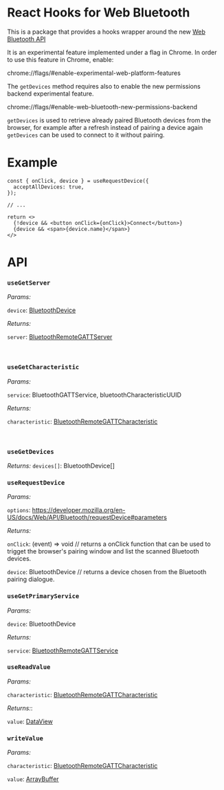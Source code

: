 # React Hooks for Web Bluetooth

This is a package that provides a hooks wrapper around the new [Web Bluetooth API](https://developer.mozilla.org/en-US/docs/Web/API/Web_Bluetooth_API)

It is an experimental feature implemented under a flag in Chrome. In order to use this feature in Chrome, enable:

chrome://flags/#enable-experimental-web-platform-features

The `getDevices` method requires also to enable the new permissions backend experimental feature.

chrome://flags/#enable-web-bluetooth-new-permissions-backend

`getDevices` is used to retrieve already paired Bluetooth devices from the browser, for example after a refresh instead of pairing a device again `getDevices` can be used to connect to it without pairing.

# Example

```
const { onClick, device } = useRequestDevice({
  acceptAllDevices: true,
});

// ...

return <>
  {!device && <button onClick={onClick}>Connect</button>}
  {device && <span>{device.name}</span>}
</>
```

# API

### `useGetServer`

_Params:_

`device`: [BluetoothDevice](https://developer.mozilla.org/en-US/docs/Web/API/BluetoothDevice)

_Returns:_

`server`: [BluetoothRemoteGATTServer](https://developer.mozilla.org/en-US/docs/Web/API/BluetoothRemoteGATTServer)

<br/>

### `useGetCharacteristic`

_Params:_

`service`: BluetoothGATTService, bluetoothCharacteristicUUID

_Returns:_

`characteristic`: [BluetoothRemoteGATTCharacteristic](https://developer.mozilla.org/en-US/docs/Web/API/BluetoothRemoteGATTCharacteristic)

<br/>

### `useGetDevices`

_Returns:_ `devices[]`: BluetoothDevice[]

### `useRequestDevice`

_Params:_

`options`: https://developer.mozilla.org/en-US/docs/Web/API/Bluetooth/requestDevice#parameters

_Returns:_

`onClick`: (event) => void // returns a onClick function that can be used to trigget the browser's pairing window and list the scanned Bluetooth devices.

`device`: BluetoothDevice // returns a device chosen from the Bluetooth pairing dialogue.

### `useGetPrimaryService`

_Params:_

`device`: BluetoothDevice

_Returns:_

`service`: [BluetoothRemoteGATTService](https://developer.mozilla.org/en-US/docs/Web/API/BluetoothRemoteGATTService)

### `useReadValue`

_Params:_

`characteristic`: [BluetoothRemoteGATTCharacteristic](BluetoothRemoteGATTCharacteristic)

_Returns:_:

`value`: [DataView](https://developer.mozilla.org/en-US/docs/Web/JavaScript/Reference/Global_Objects/DataView)

### `writeValue`

_Params:_

`characteristic`: [BluetoothRemoteGATTCharacteristic](BluetoothRemoteGATTCharacteristic)

`value`: [ArrayBuffer](https://developer.mozilla.org/en-US/docs/Web/JavaScript/Reference/Global_Objects/ArrayBuffer)
